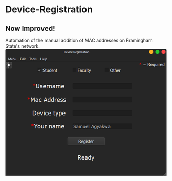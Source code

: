 # Device-Registration
## Now Improved!
Automation of the manual addition of MAC addresses on Framingham State's  network.
![Device Registration](dev_registration.png)
